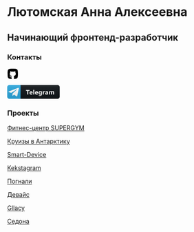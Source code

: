 # Лютомская Анна Алексеевна
## Начинающий фронтенд-разработчик

### Контакты
<a href="https://github.com/lutomskaya"><svg fill="none" height="25" viewBox="0 0 25 25" width="25" xmlns="http://www.w3.org/2000/svg"><path clip-rule="evenodd" d="M15.7481 24.9471C24.0901 24.7061 24.9111 22.9501 24.9111 12.9811C24.9111 1.98108 23.9111 0.981079 12.9111 0.981079C1.91113 0.981079 0.911133 1.98108 0.911133 12.9811C0.911133 22.9761 1.73713 24.7151 10.1391 24.9491C10.2121 24.8581 10.2391 24.7441 10.2391 24.6281C10.2391 24.3781 10.2291 21.8121 10.2241 20.9291C7.18713 21.5681 6.54613 19.5101 6.54613 19.5101C6.04913 18.2881 5.33313 17.9621 5.33313 17.9621C4.34213 17.3061 5.40813 17.3191 5.40813 17.3191C6.50413 17.3941 7.08113 18.4101 7.08113 18.4101C8.05513 20.0271 9.63713 19.5601 10.2591 19.2891C10.3581 18.6061 10.6401 18.1391 10.9521 17.8751C8.52713 17.6081 5.97813 16.7001 5.97813 12.6451C5.97813 11.4901 6.40413 10.5461 7.10213 9.80608C6.98913 9.53808 6.61513 8.46208 7.20913 7.00608C7.20913 7.00608 8.12613 6.72108 10.2121 8.09008C11.0831 7.85508 12.0171 7.73808 12.9461 7.73408C13.8731 7.73808 14.8071 7.85508 15.6801 8.09008C17.7651 6.72108 18.6801 7.00608 18.6801 7.00608C19.2761 8.46208 18.9011 9.53808 18.7881 9.80608C19.4881 10.5461 19.9111 11.4901 19.9111 12.6451C19.9111 16.7101 17.3581 17.6051 14.9251 17.8661C15.3171 18.1931 15.6661 18.8391 15.6661 19.8261C15.6661 20.7721 15.6601 22.4451 15.6561 23.5541C15.6541 24.1031 15.6531 24.5131 15.6531 24.6281C15.6531 24.7371 15.6821 24.8521 15.7481 24.9471V24.9471Z" fill="black" fill-rule="evenodd"/></svg></a>

<a href="https://t.me/lutomskaya"><svg width="122" height="32" viewBox="0 0 122 32" fill="none" xmlns="http://www.w3.org/2000/svg">
<path d="M117 0H31V32H117C119.761 32 122 29.7614 122 27V5C122 2.23858 119.761 0 117 0Z" fill="#0F1418"/>
<path d="M31 0H5C2.23858 0 0 2.23858 0 5V27C0 29.7614 2.23858 32 5 32H31V0Z" fill="#2BA7DD"/>
<path d="M26.9477 8.23175L23.326 25.3118C23.0527 26.5173 22.3402 26.8173 21.3276 26.2494L15.8092 22.183L13.1465 24.7439C12.8518 25.0386 12.6054 25.2851 12.0375 25.2851L12.4339 19.6649L22.6616 10.423C23.1063 10.0266 22.5652 9.80689 21.9705 10.2034L9.32652 18.1648L3.88317 16.4611C2.69914 16.0914 2.67771 15.277 4.12962 14.7091L25.4208 6.5066C26.4066 6.13692 27.2692 6.72626 26.9477 8.23175Z" fill="white"/>
<path d="M51.9418 13.4233H48.9462V22H46.5731V13.4233H43.5922V11.4971H51.9418V13.4233ZM58.9626 18.9092H54.07C54.1481 19.998 54.8342 20.5425 56.1281 20.5425C56.9533 20.5425 57.6784 20.3472 58.3034 19.9565V21.6265C57.6101 21.9976 56.7092 22.1831 55.6008 22.1831C54.3898 22.1831 53.4499 21.8486 52.781 21.1797C52.112 20.5059 51.7775 19.5684 51.7775 18.3672C51.7775 17.1221 52.1389 16.1357 52.8615 15.4082C53.5842 14.6807 54.4729 14.3169 55.5275 14.3169C56.6213 14.3169 57.466 14.6416 58.0617 15.291C58.6623 15.9404 58.9626 16.8218 58.9626 17.9351V18.9092ZM56.8166 17.4883C56.8166 16.4141 56.382 15.877 55.5129 15.877C55.1418 15.877 54.8195 16.0308 54.5461 16.3384C54.2775 16.646 54.114 17.0293 54.0554 17.4883H56.8166ZM62.834 22H60.5196V10.8965H62.834V22ZM71.7005 18.9092H66.8079C66.8861 19.998 67.5721 20.5425 68.8661 20.5425C69.6912 20.5425 70.4163 20.3472 71.0413 19.9565V21.6265C70.348 21.9976 69.4471 22.1831 68.3387 22.1831C67.1278 22.1831 66.1878 21.8486 65.5189 21.1797C64.8499 20.5059 64.5155 19.5684 64.5155 18.3672C64.5155 17.1221 64.8768 16.1357 65.5995 15.4082C66.3221 14.6807 67.2108 14.3169 68.2655 14.3169C69.3592 14.3169 70.2039 14.6416 70.7996 15.291C71.4002 15.9404 71.7005 16.8218 71.7005 17.9351V18.9092ZM69.5545 17.4883C69.5545 16.4141 69.12 15.877 68.2508 15.877C67.8797 15.877 67.5575 16.0308 67.284 16.3384C67.0155 16.646 66.8519 17.0293 66.7933 17.4883H69.5545ZM80.611 21.1431C80.611 22.5347 80.2082 23.6113 79.4025 24.373C78.5968 25.1396 77.4298 25.5229 75.9015 25.5229C74.8908 25.5229 74.09 25.3789 73.4992 25.0908V23.1426C74.2707 23.5918 75.0495 23.8164 75.8356 23.8164C76.6169 23.8164 77.2223 23.6089 77.652 23.1938C78.0817 22.7837 78.2965 22.2246 78.2965 21.5166V20.9233H78.2672C77.7399 21.7632 76.9611 22.1831 75.9308 22.1831C74.9738 22.1831 74.2145 21.8462 73.653 21.1724C73.0915 20.4985 72.8107 19.5952 72.8107 18.4624C72.8107 17.1929 73.1232 16.1846 73.7482 15.4375C74.3732 14.6904 75.196 14.3169 76.2165 14.3169C77.1295 14.3169 77.8131 14.6685 78.2672 15.3716H78.2965V14.5H80.611V21.1431ZM78.3258 18.3965V17.8032C78.3258 17.3296 78.1842 16.9268 77.901 16.5947C77.6227 16.2578 77.2589 16.0894 76.8097 16.0894C76.297 16.0894 75.8942 16.2896 75.6012 16.6899C75.3083 17.0903 75.1618 17.6543 75.1618 18.3818C75.1618 19.0068 75.3009 19.5024 75.5793 19.8687C75.8576 20.23 76.2384 20.4106 76.7218 20.4106C77.2003 20.4106 77.5861 20.2275 77.8791 19.8613C78.1769 19.4902 78.3258 19.002 78.3258 18.3965ZM87.6172 16.5874C87.3388 16.436 87.0141 16.3604 86.643 16.3604C86.1401 16.3604 85.7471 16.5459 85.4638 16.917C85.1806 17.2832 85.039 17.7837 85.039 18.4185V22H82.7246V14.5H85.039V15.8916H85.0683C85.4346 14.876 86.0937 14.3682 87.0459 14.3682C87.29 14.3682 87.4804 14.3975 87.6172 14.4561V16.5874ZM95.1214 22H92.9314V20.9233H92.9021C92.3992 21.7632 91.6546 22.1831 90.6683 22.1831C89.9407 22.1831 89.367 21.978 88.9471 21.5679C88.532 21.1528 88.3245 20.6011 88.3245 19.9126C88.3245 18.4575 89.1863 17.6177 90.91 17.3931L92.9461 17.1221C92.9461 16.3018 92.5018 15.8916 91.6131 15.8916C90.7195 15.8916 89.8699 16.1577 89.0643 16.6899V14.9468C89.3865 14.7808 89.826 14.6343 90.3826 14.5073C90.9441 14.3804 91.4544 14.3169 91.9134 14.3169C94.0521 14.3169 95.1214 15.3838 95.1214 17.5176V22ZM92.9461 18.9531V18.4478L91.5838 18.6235C90.8318 18.7212 90.4559 19.0605 90.4559 19.6416C90.4559 19.9053 90.5462 20.1226 90.7269 20.2935C90.9124 20.4595 91.1614 20.5425 91.4739 20.5425C91.9085 20.5425 92.2625 20.3936 92.5359 20.0957C92.8094 19.793 92.9461 19.4121 92.9461 18.9531ZM109.042 22H106.734V17.7227C106.734 16.6338 106.334 16.0894 105.533 16.0894C105.152 16.0894 104.842 16.2529 104.603 16.5801C104.364 16.9072 104.244 17.3149 104.244 17.8032V22H101.93V17.6787C101.93 16.6191 101.537 16.0894 100.751 16.0894C100.355 16.0894 100.038 16.2456 99.7985 16.5581C99.5641 16.8706 99.4469 17.2954 99.4469 17.8325V22H97.1324V14.5H99.4469V15.6719H99.4762C99.7154 15.2715 100.05 14.9468 100.48 14.6978C100.914 14.4438 101.388 14.3169 101.901 14.3169C102.96 14.3169 103.685 14.7832 104.076 15.7158C104.647 14.7832 105.487 14.3169 106.595 14.3169C108.226 14.3169 109.042 15.3228 109.042 17.3345V22Z" fill="white"/>
<path d="M117 0H5C2.23858 0 0 2.23858 0 5V27C0 29.7614 2.23858 32 5 32H117C119.761 32 122 29.7614 122 27V5C122 2.23858 119.761 0 117 0Z" fill="url(#paint0_linear)"/>
<defs>
<linearGradient id="paint0_linear" x1="0" y1="0" x2="0" y2="32" gradientUnits="userSpaceOnUse">
<stop stop-color="#BBBBBB" stop-opacity="0.1"/>
<stop offset="1" stop-opacity="0.1"/>
</linearGradient>
</defs>
</svg></a>

### Проекты
<a href="https://lutomskaya.github.io/fitness-center/">Фитнес-центр SUPERGYM</a>

<a href="https://lutomskaya.github.io/Cruise-to-Antarctica/">Круизы в Антарктику</a>

<a href="https://lutomskaya.github.io/Smart-Device/">Smart-Device</a>

<a href="https://lutomskaya.github.io/kekstagram/">Kekstagram</a>

<a href="https://lutomskaya.github.io/pognali/">Погнали</a>

<a href="https://lutomskaya.github.io/device//">Девайс</a>

<a href="https://lutomskaya.github.io/gllacy/">Gllacy</a>

<a href="https://lutomskaya.github.io/sedona//">Седона</a>

